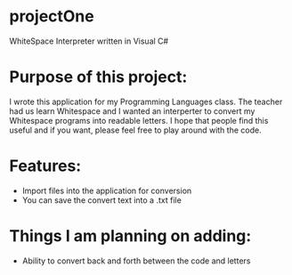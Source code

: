 # projectOne
WhiteSpace Interpreter written in Visual C#

# Purpose of this project:

I wrote this application for my Programming Languages class. The teacher had us 
learn Whitespace and I wanted an interperter to convert my Whitespace programs into readable letters.
I hope that people find this useful and if you want, please feel free to play around with the code.

# Features:
 - Import files into the application for conversion
 - You can save the convert text into a .txt file
 
 # Things I am planning on adding:
 - Ability to convert back and forth between the code and letters
